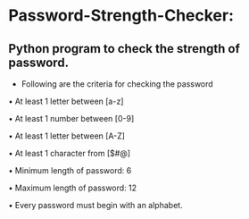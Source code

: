 





# Password-Strength-Checker:

## Python program to check the strength of password. 

* Following are the criteria for checking the password

• At least 1 letter between [a-z]

• At least 1 number between [0-9]

• At least 1 letter between [A-Z]

• At least 1 character from [$#@]

• Minimum length of password: 6

• Maximum length of password: 12

• Every password must begin with an alphabet.



